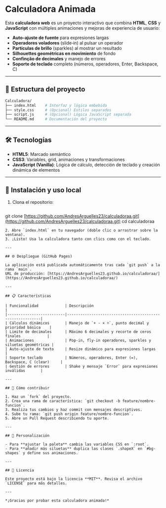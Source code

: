 # Calculadora Animada

Esta **calculadora web** es un proyecto interactivo que combina **HTML**, **CSS** y **JavaScript** con múltiples animaciones y mejoras de experiencia de usuario:

* **Auto‑ajuste de fuente** para expresiones largas
* **Operadores voladores** (slide‑in) al pulsar un operador
* **Partículas de brillo** (sparkles) al mostrar un resultado
* **Silhouettes geométricas en movimiento** de fondo
* **Confinçăo de decimales** y manejo de errores
* **Soporte de teclado** completo (números, operadores, Enter, Backspace, C)

---

## 📁 Estructura del proyecto

```bash
Calculadora/
├── index.html    # Interfaz y lógica embebida
├── style.css     # (Opcional) Estilos separados
├── script.js     # (Opcional) Lógica JavaScript separada
└── README.md     # Documentación del proyecto
```

---

## 🛠️ Tecnologías

* **HTML5**: Marcado semántico
* **CSS3**: Variables, grid, animaciones y transformaciones
* **JavaScript (Vanilla)**: Lógica de cálculo, detección de teclado y creación dinámica de elementos

---

## 🚀 Instalación y uso local

1. Clona el repositorio:

   ```bash
   ```

git clone [https://github.com/AndresArguelles23/calculadoraa.git](https://github.com/AndresArguelles23/calculadoraa.git)
cd calculadoraa

```
2. Abre `index.html` en tu navegador (doble clic o arrastrar sobre la ventana).  
3. ¡Listo! Usa la calculadora tanto con clics como con el teclado.

---

## 🌐 Despliegue (GitHub Pages)

La aplicación está publicada automáticamente tras cada `git push` a la rama `main`.  
URL de producción: [https://AndresArguelles23.github.io/calculadoraa/](https://AndresArguelles23.github.io/calculadoraa/)

---

## 📋 Características

| Funcionalidad            | Descripción                                              |
|--------------------------|----------------------------------------------------------|
| Cálculos dinámicos       | Manejo de `+ - × ÷`, punto decimal y prioridad básica    |
| Limite de decimales      | Máximo 6 decimales y recorte de ceros finales            |
| Animaciones              | Pop‑in, fly‑in operadores, sparkles y siluetas geométricas |
| Auto‑ajuste de texto     | Resize dinámico para expresiones largas                  |
| Soporte teclado          | Números, operadores, Enter (=), Backspace, C (clear)     |
| Gestión de errores       | Shake y mensaje `Error` para expresiones inválidas       |

---

## 📝 Cómo contribuir

1. Haz un `fork` del proyecto.  
2. Crea una rama de característica: `git checkout -b feature/nombre-funcion`.  
3. Realiza tus cambios y haz commit con mensajes descriptivos.  
4. Sube tu rama: `git push origin feature/nombre-funcion`.  
5. Abre un Pull Request describiendo tu aporte.

---

## 🔧 Personalización

- Para **ajustar la paleta** cambia las variables CSS en `:root`.  
- Para **añadir más siluetas** duplica las clases `.shapeX` en `#bg-shapes` y define sus animaciones.  

---

## 📄 Licencia

Este proyecto está bajo la licencia **MIT**. Revisa el archivo `LICENSE` para más detalles.

---

*¡Gracias por probar esta calculadora animada!*

```
